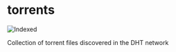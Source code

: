 torrents 
========
![Indexed](https://img.shields.io/badge/indexed-183819-blue)

Collection of torrent files discovered in the DHT network
